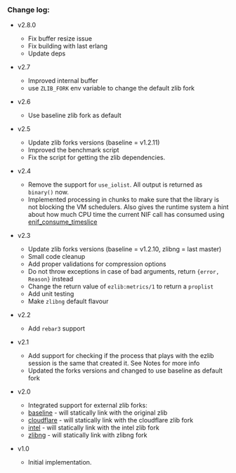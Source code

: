 ### Change log:

- v2.8.0

    - Fix buffer resize issue
    - Fix building with last erlang
    - Update deps

- v2.7

    - Improved internal buffer
    - use `ZLIB_FORK` env variable to change the default zlib fork

- v2.6

    - Use baseline zlib fork as default

- v2.5

    - Update zlib forks versions (baseline = v1.2.11)
    - Improved the benchmark script
    - Fix the script for getting the zlib dependencies.

- v2.4

    - Remove the support for `use_iolist`. All output is returned as `binary()` now.
    - Implemented processing in chunks to make sure that the library is not blocking the VM schedulers. Also gives the runtime system a hint about how much CPU time the current NIF call has consumed using [enif_consume_timeslice][5]

- v2.3

    - Update zlib forks versions (baseline = v1.2.10, zlibng = last master)
    - Small code cleanup
    - Add proper validations for compression options
    - Do not throw exceptions in case of bad arguments, return `{error, Reason}` instead
    - Change the return value of `ezlib:metrics/1` to return a `proplist`
    - Add unit testing
    - Make `zlibng` default flavour

- v2.2

    - Add `rebar3` support

- v2.1

    - Add support for checking if the process that plays with the ezlib session is the same that created it. See Notes for more info
    - Updated the forks versions and changed to use baseline as default fork

- v2.0

    - Integrated support for external zlib forks:
    - [baseline][1] - will statically link with the original zlib
    - [cloudflare][2] - will statically link with the cloudflare zlib fork
    - [intel][3] - will statically link with the intel zlib fork
    - [zlibng][4] - will statically link with zlibng fork

- v1.0

    - Initial implementation.

[1]:https://github.com/madler/zlib.git
[2]:https://github.com/cloudflare/zlib.git
[3]:https://github.com/jtkukunas/zlib.git
[4]:https://github.com/Dead2/zlib-ng.git
[5]:http://erlang.org/doc/man/erl_nif.html#enif_consume_timeslice
